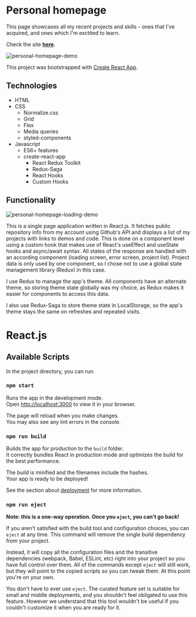 # Personal homepage

This page showcases all my recent projects and skills - ones that I've acquired, and ones which I'm exctited to learn.

Check the site [**here**](https://wojdaSoftware.github.io/personal-homepage/).

![personal-homepage-demo](https://github.com/wojdaSoftware/personal-homepage/assets/141030238/5f3b7346-a6c5-4b1e-80ec-487a6a6e35f3)

This project was bootstrapped with [Create React App](https://github.com/facebook/create-react-app).

## Technologies

* HTML
* CSS
  * Normalize.css
  * Grid
  * Flex
  * Media queries
  * styled-components
* Javascript
  * ES6+ features
  * create-react-app
    * React Redux Toolkit
    * Redux-Saga
    * React Hooks
    * Custom Hooks

## Functionality

![personal-homepage-loading-demo](https://github.com/wojdaSoftware/personal-homepage/assets/141030238/f57d2533-3e33-4fd8-b61e-a95d68474f0d)

This is a single page application written in React.js. It fetches public repository info from my account using Github's API and displays a list of my projects with links to demos and code. This is done on a component level using a custom hook that makes use of React's useEffect and useState hooks and async/await syntax. All states of the response are handled with an according component (loading screen, error screen, project list). Project data is only used by one component, so I chose not to use a global state management library (Redux) in this case. 

I use Redux to manage the app's theme. All components have an alternate theme, so storing theme state globally was my choice, as Redux makes it easier for components to access this data. 

I also use Redux-Saga to store theme state in LocalStorage, so the app's theme stays the same on refreshes and repeated visits.

# React.js

## Available Scripts

In the project directory, you can run:

### `npm start`

Runs the app in the development mode.\
Open [http://localhost:3000](http://localhost:3000) to view it in your browser.

The page will reload when you make changes.\
You may also see any lint errors in the console.

### `npm run build`

Builds the app for production to the `build` folder.\
It correctly bundles React in production mode and optimizes the build for the best performance.

The build is minified and the filenames include the hashes.\
Your app is ready to be deployed!

See the section about [deployment](https://facebook.github.io/create-react-app/docs/deployment) for more information.

### `npm run eject`

**Note: this is a one-way operation. Once you `eject`, you can't go back!**

If you aren't satisfied with the build tool and configuration choices, you can `eject` at any time. This command will remove the single build dependency from your project.

Instead, it will copy all the configuration files and the transitive dependencies (webpack, Babel, ESLint, etc) right into your project so you have full control over them. All of the commands except `eject` will still work, but they will point to the copied scripts so you can tweak them. At this point you're on your own.

You don't have to ever use `eject`. The curated feature set is suitable for small and middle deployments, and you shouldn't feel obligated to use this feature. However we understand that this tool wouldn't be useful if you couldn't customize it when you are ready for it.
